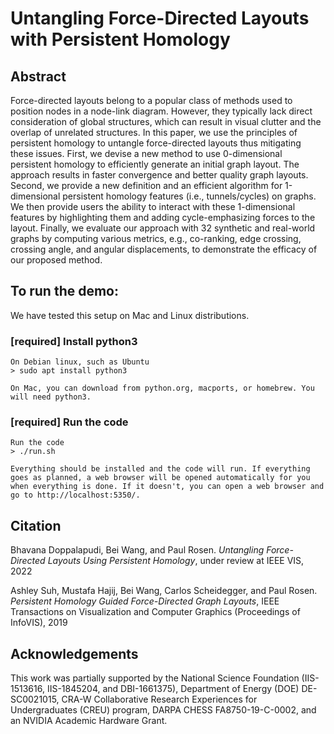 # Untangling Force-Directed Layouts with Persistent Homology


## Abstract

Force-directed layouts belong to a popular class of methods used to position nodes in a node-link diagram. However, they typically lack direct consideration of global structures, which can result in visual clutter and the overlap of unrelated structures. In this paper, we use the principles of persistent homology to untangle force-directed layouts thus mitigating these issues. First, we devise a new method to use 0-dimensional persistent homology to efficiently generate an initial graph layout. The approach results in faster convergence and better quality graph layouts. Second, we provide a new definition and an efficient algorithm for 1-dimensional persistent homology features (i.e., tunnels/cycles) on graphs. We then provide users the ability to interact with these 1-dimensional features by highlighting them and adding cycle-emphasizing forces to the layout. Finally, we evaluate our approach with 32 synthetic and real-world graphs by computing various metrics, e.g., co-ranking, edge crossing, crossing angle, and angular displacements, to demonstrate the efficacy of our proposed method.


## To run the demo:

We have tested this setup on Mac and Linux distributions. 

### [required] Install python3

    On Debian linux, such as Ubuntu
    > sudo apt install python3

    On Mac, you can download from python.org, macports, or homebrew. You will need python3. 

### [required] Run the code

    Run the code
    > ./run.sh
    
    Everything should be installed and the code will run. If everything goes as planned, a web browser will be opened automatically for you when everything is done. If it doesn't, you can open a web browser and go to http://localhost:5350/.
    
    
## Citation

Bhavana Doppalapudi, Bei Wang, and Paul Rosen. *Untangling Force-Directed Layouts Using Persistent Homology*, under review at IEEE VIS, 2022

Ashley Suh, Mustafa Hajij, Bei Wang, Carlos Scheidegger, and Paul Rosen. *Persistent Homology Guided Force-Directed Graph Layouts*, IEEE Transactions on Visualization and Computer Graphics (Proceedings of InfoVIS), 2019


## Acknowledgements
    
This work was partially supported by the National Science Foundation (IIS-1513616, IIS-1845204, and DBI-1661375), Department of Energy (DOE) DE-SC0021015, CRA-W Collaborative Research Experiences for Undergraduates (CREU) program, DARPA CHESS FA8750-19-C-0002, and an NVIDIA Academic Hardware Grant.
